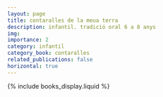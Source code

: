 ```yaml
---
layout: page
title: contaralles de la meua terra
description: infantil. tradició oral 6 a 8 anys
img:
importance: 2
category: infantil
category_book: contaralles
related_publications: false
horizontal: true
---
```


{% include books_display.liquid %}
